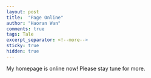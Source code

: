 ```yaml
---
layout: post
title:  "Page Online"
author: "Haoran Wan"
comments: true
tags: Tale
excerpt_separator: <!--more-->
sticky: true
hidden: true
---
```


My homepage is online now! Please stay tune for more.
